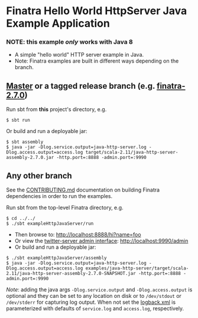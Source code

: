 # Finatra Hello World HttpServer Java Example Application

### NOTE: this example *only* works with Java 8

* A simple "hello world" HTTP server example in Java.
* Note: Finatra examples are built in different ways depending on the branch.

[Master](https://github.com/twitter/finatra/tree/master) or a tagged release branch (e.g. [finatra-2.7.0](https://github.com/twitter/finatra/tree/finatra-2.7.0))
----------------------------------------------------------
Run sbt from **this** project's directory, e.g.
```
$ sbt run
```

Or build and run a deployable jar:
```
$ sbt assembly
$ java -jar -Dlog.service.output=java-http-server.log -Dlog.access.output=access.log target/scala-2.11/java-http-server-assembly-2.7.0.jar -http.port=:8888 -admin.port=:9990
```

Any other branch
----------------
See the [CONTRIBUTING.md](../../CONTRIBUTING.md#building-dependencies) documentation on building Finatra dependencies in order to run the examples.

Run sbt from the top-level Finatra directory, e.g.
```
$ cd ../../
$ ./sbt exampleHttpJavaServer/run
```
* Then browse to: [http://localhost:8888/hi?name=foo](http://localhost:8888/hi?name=foo)
* Or view the [twitter-server admin interface](https://twitter.github.io/twitter-server/Features.html#admin-http-interface): [http://localhost:9990/admin](http://localhost:9990/admin)
* Or build and run a deployable jar:
```
$ ./sbt exampleHttpJavaServer/assembly
$ java -jar -Dlog.service.output=java-http-server.log -Dlog.access.output=access.log examples/java-http-server/target/scala-2.11/java-http-server-assembly-2.7.0-SNAPSHOT.jar -http.port=:8888 -admin.port=:9990
```
*Note*: adding the java args `-Dlog.service.output` and `-Dlog.access.output` is optional and they can be set to any location on disk or to `/dev/stdout` or `/dev/stderr` for capturing log output. When not set the [logback.xml](./src/main/resources/logback.xml) is parameterized with defaults of `service.log` and `access.log`, respectively.
